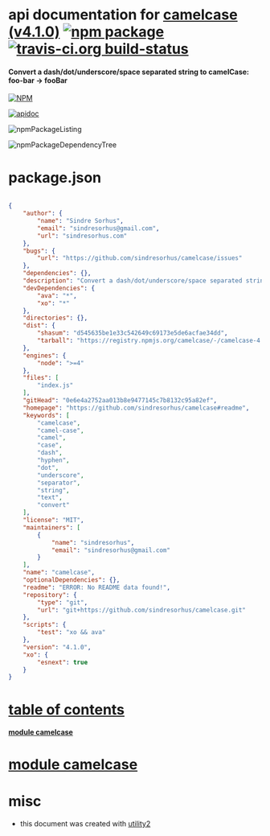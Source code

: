 # api documentation for  [camelcase (v4.1.0)](https://github.com/sindresorhus/camelcase#readme)  [![npm package](https://img.shields.io/npm/v/npmdoc-camelcase.svg?style=flat-square)](https://www.npmjs.org/package/npmdoc-camelcase) [![travis-ci.org build-status](https://api.travis-ci.org/npmdoc/node-npmdoc-camelcase.svg)](https://travis-ci.org/npmdoc/node-npmdoc-camelcase)
#### Convert a dash/dot/underscore/space separated string to camelCase: foo-bar → fooBar

[![NPM](https://nodei.co/npm/camelcase.png?downloads=true)](https://www.npmjs.com/package/camelcase)

[![apidoc](https://npmdoc.github.io/node-npmdoc-camelcase/build/screenCapture.buildApidoc.browser.%252Fhome%252Ftravis%252Fbuild%252Fnpmdoc%252Fnode-npmdoc-camelcase%252Ftmp%252Fbuild%252Fapidoc.html.png)](https://npmdoc.github.io/node-npmdoc-camelcase/build/apidoc.html)

![npmPackageListing](https://npmdoc.github.io/node-npmdoc-camelcase/build/screenCapture.npmPackageListing.svg)

![npmPackageDependencyTree](https://npmdoc.github.io/node-npmdoc-camelcase/build/screenCapture.npmPackageDependencyTree.svg)



# package.json

```json

{
    "author": {
        "name": "Sindre Sorhus",
        "email": "sindresorhus@gmail.com",
        "url": "sindresorhus.com"
    },
    "bugs": {
        "url": "https://github.com/sindresorhus/camelcase/issues"
    },
    "dependencies": {},
    "description": "Convert a dash/dot/underscore/space separated string to camelCase: foo-bar → fooBar",
    "devDependencies": {
        "ava": "*",
        "xo": "*"
    },
    "directories": {},
    "dist": {
        "shasum": "d545635be1e33c542649c69173e5de6acfae34dd",
        "tarball": "https://registry.npmjs.org/camelcase/-/camelcase-4.1.0.tgz"
    },
    "engines": {
        "node": ">=4"
    },
    "files": [
        "index.js"
    ],
    "gitHead": "0e6e4a2752aa013b8e9477145c7b8132c95a82ef",
    "homepage": "https://github.com/sindresorhus/camelcase#readme",
    "keywords": [
        "camelcase",
        "camel-case",
        "camel",
        "case",
        "dash",
        "hyphen",
        "dot",
        "underscore",
        "separator",
        "string",
        "text",
        "convert"
    ],
    "license": "MIT",
    "maintainers": [
        {
            "name": "sindresorhus",
            "email": "sindresorhus@gmail.com"
        }
    ],
    "name": "camelcase",
    "optionalDependencies": {},
    "readme": "ERROR: No README data found!",
    "repository": {
        "type": "git",
        "url": "git+https://github.com/sindresorhus/camelcase.git"
    },
    "scripts": {
        "test": "xo && ava"
    },
    "version": "4.1.0",
    "xo": {
        "esnext": true
    }
}
```



# <a name="apidoc.tableOfContents"></a>[table of contents](#apidoc.tableOfContents)

#### [module camelcase](#apidoc.module.camelcase)



# <a name="apidoc.module.camelcase"></a>[module camelcase](#apidoc.module.camelcase)



# misc
- this document was created with [utility2](https://github.com/kaizhu256/node-utility2)
